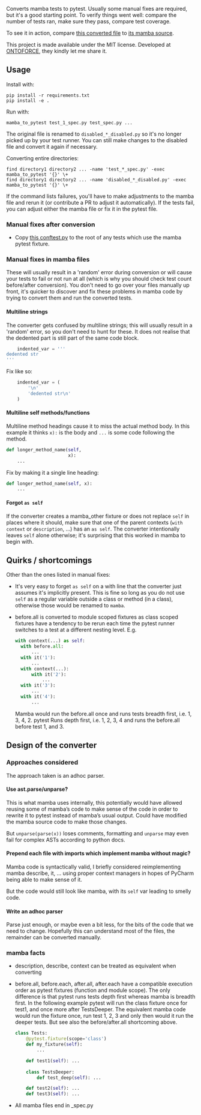 Converts mamba tests to pytest. Usually some manual fixes are required, but it's a good starting point. To verify things went well: compare the number of tests ran, make sure they pass, compare test coverage.

To see it in action, compare [this converted file](./src/mamba_to_pytest/tests_manual/test_foo_example.py) to
[its mamba source](./src/mamba_to_pytest/tests_manual/test_foo_spec.py).

This project is made available under the MIT license. Developed at [ONTOFORCE](https://www.ontoforce.com/),
they kindly let me share it.


## Usage
Install with:

    pip install -r requirements.txt
    pip install -e .

Run with:

    mamba_to_pytest test_1_spec.py test_spec.py ...

The original file is renamed to `disabled_*_disabled.py` so it's no longer picked up by your test runner. You can still
make changes to the disabled file and convert it again if necessary.

Converting entire directories:

    find directory1 directory2 ... -name 'test_*_spec.py' -exec mamba_to_pytest '{}' \+ 
    find directory1 directory2 ... -name 'disabled_*_disabled.py' -exec mamba_to_pytest '{}' \+ 

If the command lists failures, you'll have to make adjustments to the mamba file and rerun it (or contribute a PR to
adjust it automatically). If the tests fail, you can adjust either the mamba file or fix it in the pytest file.


### Manual fixes after conversion
- Copy [this conftest.py](./src/mamba_to_pytest/tests_manual/conftest.py) to the root of any tests which use the mamba
  pytest fixture.


### Manual fixes in mamba files
These will usually result in a 'random' error during conversion or will cause your tests to fail or not run
at all (which is why you should check test count before/after conversion). You don't need to go over your files
manually up front, it's quicker to discover and fix these problems in mamba code by trying to convert them and run the
converted tests.

#### Multiline strings
The converter gets confused by multiline strings; this will usually result in a 'random' error, so you don't need to
hunt for these. It does not realise that the dedented part is still part of the same code block.

```python
    indented_var = '''
dedented str
'''
```

Fix like so:

```python
    indented_var = (
        '\n'
        'dedented str\n'
    )
```

#### Multiline self methods/functions
Multiline method headings cause it to miss the actual method body. In this example it thinks `x):` is the body and
`...` is some code following the method.

```python
def longer_method_name(self,
                       x):
    ...
```

Fix by making it a single line heading:

```python
def longer_method_name(self, x):
    ...
```


#### Forgot `as self`
If the converter creates a mamba_other fixture or does not replace `self` in places where it should, make sure that one
of the parent contexts (`with context` or `description`, ...) has an `as self`. The converter intentionally leaves `self`
alone otherwise; it's surprising that this worked in mamba to begin with.


## Quirks / shortcomings
Other than the ones listed in manual fixes:

- It's very easy to forget `as self` on a with line that the converter just assumes it's implicitly present. This is
  fine so long as you do not use `self` as a regular variable outside a class or method (in a class), otherwise those
  would be renamed to `mamba`.
- before.all is converted to module scoped fixtures as class scoped fixtures have a tendency to be rerun each time the
  pytest runner switches to a test at a different nesting level. E.g.

  ```python
  with context(...) as self:
    with before.all:
        ...
    with it('1'):
        ...
    with context(...):
        with it('2'):
            ...
    with it('3'):
        ...
    with it('4'):
        ...
  ```
  
  Mamba would run the before.all once and runs tests breadth first, i.e. 1, 3, 4, 2.
  pytest Runs depth first, i.e. 1, 2, 3, 4 and runs the before.all before test 1, and 3.

## Design of the converter
### Approaches considered
The approach taken is an adhoc parser.

#### Use ast.parse/unparse?
This is what mamba uses internally, this potentially would have allowed reusing some of mamba’s code to make sense of
the code in order to rewrite it to pytest instead of mamba’s usual output. Could have modified the mamba source code to
make those changes.

But `unparse(parse(x))` loses comments, formatting and `unparse` may even fail for complex ASTs according to python docs.

#### Prepend each file with imports which implement mamba without magic?
Mamba code is syntactically valid, I briefly considered reimplementing mamba describe, it, … using proper context managers in hopes of PyCharm being able to make sense of it.

But the code would still look like mamba, with its `self` var leading to smelly code.

#### Write an adhoc parser
Parse just enough, or maybe even a bit less, for the bits of the code that we need to change. Hopefully this can understand most of the files, the remainder can be converted manually.


### mamba facts
- description, describe, context can be treated as equivalent when converting
- before.all, before.each, after.all, after.each have a compatible execution order as pytest fixtures (function and
  module scope). The only difference is that pytest runs tests depth first whereas mamba is breadth first. In the
  following example pytest will run the class fixture once for test1, and once more after TestsDeeper. The equivalent mamba code would run the fixture once, run test 1, 2, 3 and only then would it run the deeper tests. But see also the before/after.all shortcoming above.

  ```python
  class Tests:
      @pytest.fixture(scope='class')
      def my_fixture(self):
          ...

      def test1(self): ...
      
      class TestsDeeper:
          def test_deep(self): ...

      def test2(self): ...
      def test3(self): ...
  ```

- All mamba files end in _spec.py